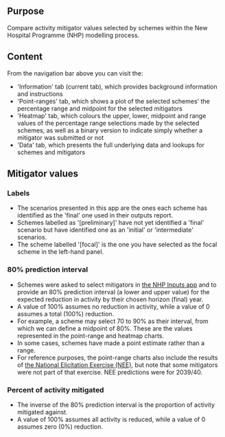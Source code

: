 ## Purpose

Compare activity mitigator values selected by schemes within the New Hospital Programme (NHP) modelling process.

## Content

From the navigation bar above you can visit the:

-   'Information' tab (current tab), which provides background information and instructions
-   'Point-ranges' tab, which shows a plot of the selected schemes' the percentage range and midpoint for the selected mitigators
-   'Heatmap' tab, which colours the upper, lower, midpoint and range values of the percentage range selections made by the selected schemes, as well as a binary version to indicate simply whether a mitigator was submitted or not
-   'Data' tab, which presents the full underlying data and lookups for schemes and mitigators

## Mitigator values

### Labels

-   The scenarios presented in this app are the ones each scheme has identified as the 'final' one used in their outputs report.
-   Schemes labelled as '[preliminary]' have not yet identified a 'final' scenario but have identified one as an 'initial' or 'intermediate' scenarios.
-   The scheme labelled '[focal]' is the one you have selected as the focal scheme in the left-hand panel.

### 80% prediction interval

-   Schemes were asked to select mitigators in [the NHP Inputs app](https://connect.strategyunitwm.nhs.uk/nhp/inputs/) and to provide an 80% prediction interval (a lower and upper value) for the expected reduction in activity by their chosen horizon (final) year.
-   A value of 100% assumes no reduction in activity, while a value of 0 assumes a total (100%) reduction.
-   For example, a scheme may select 70 to 90% as their interval, from which we can define a midpoint of 80%. These are the values represented in the point-range and heatmap charts.
-   In some cases, schemes have made a point estimate rather than a range.
-   For reference purposes, the point-range charts also include the results of [the National Elicitation Exercise (NEE)](https://doi.org/10.1136/bmjopen-2024-084632), but note that some mitigators were not part of that exercise. NEE predictions were for 2039/40.

### Percent of activity mitigated

-   The inverse of the 80% prediction interval is the proportion of activity mitigated against.
-   A value of 100% assumes all activity is reduced, while a value of 0 assumes zero (0%) reduction.
